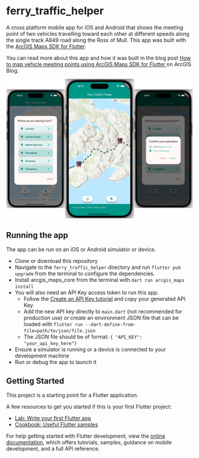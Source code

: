 # ferry_traffic_helper

A cross platform mobile app for iOS and Android that shows the meeting point of two vehicles travelling toward each other at different speeds along the single track A849 road along the Ross of Mull. This app was built with the [ArcGIS Maps SDK for Flutter](https://developers.arcgis.com/flutter).

You can read more about this app and how it was built in the blog post [How to map vehicle meeting points using ArcGIS Maps SDK for Flutter
](https://www.esri.com/arcgis-blog/products/developers/developers/mapping-vehicle-meeting-flutter) on ArcGIS Blog.

![Mobile app screen showing route and vehicle meeting point](FerryTrafficCombined.png)

## Running the app

The app can be run on an iOS or Android simulator or device. 

- Clone or download this repository
- Navigate to the `ferry_traffic_helper` directory and run `flutter pub upgrade` from the terminal to configure the dependencies.
- Install arcgis_maps_core from the terminal with `dart run arcgis_maps install`
- You will also need an API Key access token to run this app.
    - Follow the [Create an API Key tutorial](https://developers.arcgis.com/documentation/security-and-authentication/api-key-authentication/tutorials/create-an-api-key/) and copy your generated API Key.
    - Add the new API key directly to `main.dart` (not recommended for production use) or create an environment JSON file that can be loaded with `flutter run --dart-define-from-file=path/to/json/file.json`
    - The JSON file should be of format: `{ "API_KEY": "your_api_key_here"}`
- Ensure a simulator is running or a device is connected to your development machine
- Run or debug the app to launch it

## Getting Started

This project is a starting point for a Flutter application.

A few resources to get you started if this is your first Flutter project:

- [Lab: Write your first Flutter app](https://docs.flutter.dev/get-started/codelab)
- [Cookbook: Useful Flutter samples](https://docs.flutter.dev/cookbook)

For help getting started with Flutter development, view the
[online documentation](https://docs.flutter.dev/), which offers tutorials,
samples, guidance on mobile development, and a full API reference.

